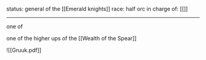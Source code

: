 status: general of the [[Emerald knights]]
race: half orc
in charge of: [[]]

---

one of

one of the higher ups of the [[Wealth of the Spear]]

![[Gruuk.pdf]]